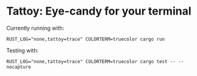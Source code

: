 # Tattoy: Eye-candy for your terminal

Currently running with:
```
RUST_LOG="none,tattoy=trace" COLORTERM=truecolor cargo run
```

Testing with:
```
RUST_LOG="none,tattoy=trace" COLORTERM=truecolor cargo test -- --nocapture
```



